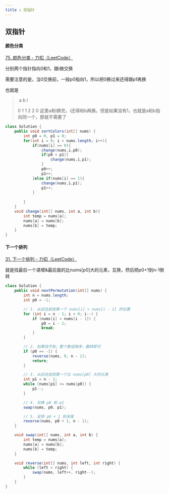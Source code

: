 ```yaml
---
title : 双指针
---
```


## 双指针

#### 颜色分类

[75. 颜色分类 - 力扣（LeetCode）](https://leetcode.cn/problems/sort-colors/description/?envType=study-plan-v2&envId=top-100-liked)

分别两个指针指向0和1，跟i做交换

需要注意的是，当0交换前，一般p0指向1，所以把0换过来还得跟p1再换

也就是 

>​	  a          b       i
>
>0    1   1   2   2   0       这里a和i换完，i还得和b再换。但是如果没有1，也就是a和b指向同一个，那就不需要了

```java
class Solution {
    public void sortColors(int[] nums) {
        int p0 = 0, p1 = 0;
        for(int i = 0; i < nums.length; i++){
            if(nums[i] == 0){
                change(nums,i,p0);
                if(p0 < p1){
                    change(nums,i,p1);
                }
                p0++;
                p1++;
            }else if(nums[i] == 1){
                change(nums,i,p1);
                p1++;
            }
            
        }
    }
    void change(int[] nums, int a, int b){
        int temp = nums[a];
        nums[a] = nums[b];
        nums[b] = temp;
    }
}
```

#### 下一个排列

[31. 下一个排列 - 力扣（LeetCode）](https://leetcode.cn/problems/next-permutation/description/?envType=study-plan-v2&envId=top-100-liked)

就是找最后一个递增&最后面的比nums[p0]大的元素，互换，然后把p0+1到n-1倒转

```java
class Solution {
    public void nextPermutation(int[] nums) {
        int n = nums.length;
        int p0 = -1;

        // 1. 从后往前找第一个 nums[i] > nums[i - 1] 的位置
        for (int i = n - 1; i > 0; i--) {
            if (nums[i] > nums[i - 1]) {
                p0 = i - 1;
                break;
            }
        }

        // 2. 如果找不到，整个数组降序，翻转即可
        if (p0 == -1) {
            reverse(nums, 0, n - 1);
            return;
        }

        // 3. 从后往前找第一个比 nums[p0] 大的元素
        int p1 = n - 1;
        while (nums[p1] <= nums[p0]) {
            p1--;
        }

        // 4. 交换 p0 和 p1
        swap(nums, p0, p1);

        // 5. 反转 p0 + 1 到末尾
        reverse(nums, p0 + 1, n - 1);
    }

    void swap(int[] nums, int a, int b) {
        int temp = nums[a];
        nums[a] = nums[b];
        nums[b] = temp;
    }

    void reverse(int[] nums, int left, int right) {
        while (left < right) {
            swap(nums, left++, right--);
        }
    }
}
```

